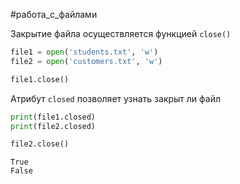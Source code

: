 #работа_с_файлами 

Закрытие файла осуществляется функцией `close()`
```python
file1 = open('students.txt', 'w')
file2 = open('customers.txt', 'w')

file1.close()
```
Атрибут `closed` позволяет узнать закрыт ли файл
```python
print(file1.closed)
print(file2.closed)

file2.close()
```
```
True
False
```
